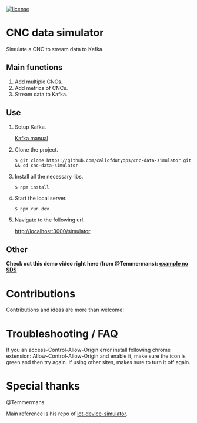 [![license](https://img.shields.io/github/license/mashape/apistatus.svg)](LICENSE)

# CNC data simulator

Simulate a CNC to stream data to Kafka.

## Main functions

1. Add multiple CNCs.
2. Add metrics of CNCs.
2. Stream data to Kafka.

## Use

1. Setup Kafka.

    [Kafka manual](http://kafka.apache.org/)

2. Clone the project.
    ```shell
    $ git clone https://github.com/callofdutyops/cnc-data-simulator.git && cd cnc-data-simulator
    ```
    
3. Install all the necessary libs.
    ```shell
    $ npm install
    ```
    
4. Start the local server.
    ```shell
    $ npm run dev
    ```
    
5. Navigate to the following url.

    [http://localhost:3000/simulator](http://localhost:3000/simulator)

## Other

**Check out this demo video right here (from @Temmermans): [example no SDS](https://vimeo.com/216167084)**

# Contributions

Contributions and ideas are more than welcome!

# Troubleshooting / FAQ

If you an access-Control-Allow-Origin error install following chrome extension: Allow-Control-Allow-Origin and enable it, make sure the icon is green and then try again.
If using other sites, makes sure to turn it off again.

# Special thanks

@Temmermans

Main reference is his repo of [iot-device-simulator](https://github.com/Temmermans/iot-device-simulator).
